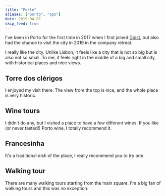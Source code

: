 ```yaml
---
title: "Porto"
aliases: ["porto", "opo"]
date: 2019-04-07
skip_feed: true
---
```


I've been in Porto for the first time in 2017 when I first joined
[Doist](/doist), but also had the chance to visit the city in 2019 in the
company retreat.

I really like the city. Unlike Lisbon, it feels like a city that is not so big
but is also not so small. To me, it feels right in the middle of a big and small
city, with historical places and nice views.

## Torre dos clérigos

I enjoyed my visit there. The view from the top is nice, and the whole place is
very historic.

## Wine tours

I didn't do any, but I visited a place to have a few different wines. If you
like (or never tasted!) Porto wine, I totally recommend it.

## Francesinha

It's a traditional dish of the place, I really recommend you to try one.

## Walking tour

There are many walking tours starting from the main square. I'm a big fan of
walking tours and this was no exception.
